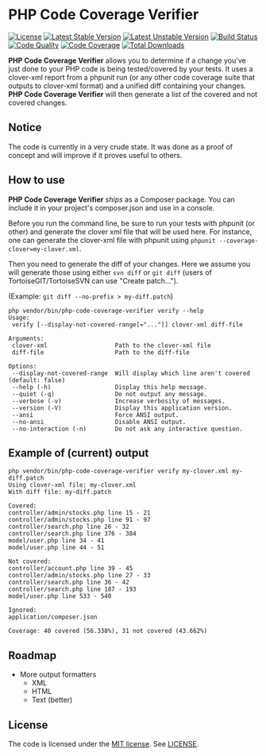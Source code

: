 # PHP Code Coverage Verifier

[![License](https://poser.pugx.org/tomzx/php-code-coverage-verifier/license.svg)](https://packagist.org/packages/tomzx/php-code-coverage-verifier)
[![Latest Stable Version](https://poser.pugx.org/tomzx/php-code-coverage-verifier/v/stable.svg)](https://packagist.org/packages/tomzx/php-code-coverage-verifier)
[![Latest Unstable Version](https://poser.pugx.org/tomzx/php-code-coverage-verifier/v/unstable.svg)](https://packagist.org/packages/tomzx/php-code-coverage-verifier)
[![Build Status](https://img.shields.io/travis/tomzx/php-code-coverage-verifier.svg)](https://travis-ci.org/tomzx/php-code-coverage-verifier)
[![Code Quality](https://img.shields.io/scrutinizer/g/tomzx/php-code-coverage-verifier.svg)](https://scrutinizer-ci.com/g/tomzx/php-code-coverage-verifier/code-structure)
[![Code Coverage](https://img.shields.io/scrutinizer/coverage/g/tomzx/php-code-coverage-verifier.svg)](https://scrutinizer-ci.com/g/tomzx/php-code-coverage-verifier)
[![Total Downloads](https://img.shields.io/packagist/dt/tomzx/php-code-coverage-verifier.svg)](https://packagist.org/packages/tomzx/php-code-coverage-verifier)

**PHP Code Coverage Verifier** allows you to determine if a change you've just done to your PHP code is being tested/covered by your tests. It uses a clover-xml report from a phpunit run (or any other code coverage suite that outputs to clover-xml format) and a unified diff containing your changes. **PHP Code Coverage Verifier** will then generate a list of the covered and not covered changes.

## Notice

The code is currently in a very crude state. It was done as a proof of concept and will improve if it proves useful to others.

## How to use

**PHP Code Coverage Verifier** *ships* as a Composer package. You can include it in your project's composer.json and use in a console.

Before you run the command line, be sure to run your tests with phpunit (or other) and generate the clover xml file that will be used here. For instance, one can generate the clover-xml file with phpunit using `phpunit --coverage-clover=my-clover.xml`.

Then you need to generate the diff of your changes. Here we assume you will generate those using either `svn diff` or `git diff` (users of TortoiseGIT/TortoiseSVN can use "Create patch...").

(Example: `git diff --no-prefix > my-diff.patch`)

```
php vendor/bin/php-code-coverage-verifier verify --help
Usage:
 verify [--display-not-covered-range[="..."]] clover-xml diff-file

Arguments:
 clover-xml                   Path to the clover-xml file
 diff-file                    Path to the diff-file

Options:
 --display-not-covered-range  Will display which line aren't covered (default: false)
 --help (-h)                  Display this help message.
 --quiet (-q)                 Do not output any message.
 --verbose (-v)               Increase verbosity of messages.
 --version (-V)               Display this application version.
 --ansi                       Force ANSI output.
 --no-ansi                    Disable ANSI output.
 --no-interaction (-n)        Do not ask any interactive question.
```

## Example of (current) output

```
php vendor/bin/php-code-coverage-verifier verify my-clover.xml my-diff.patch
Using clover-xml file: my-clover.xml
With diff file: my-diff.patch

Covered:
controller/admin/stocks.php line 15 - 21
controller/admin/stocks.php line 91 - 97
controller/search.php line 26 - 32
controller/search.php line 376 - 384
model/user.php line 34 - 41
model/user.php line 44 - 51

Not covered:
controller/account.php line 39 - 45
controller/admin/stocks.php line 27 - 33
controller/search.php line 36 - 42
controller/search.php line 187 - 193
model/user.php line 533 - 540

Ignored:
application/composer.json

Coverage: 40 covered (56.338%), 31 not covered (43.662%)
```

## Roadmap

* More output formatters
    * XML
    * HTML
    * Text (better)

## License

The code is licensed under the [MIT license](http://choosealicense.com/licenses/mit/). See [LICENSE](LICENSE).